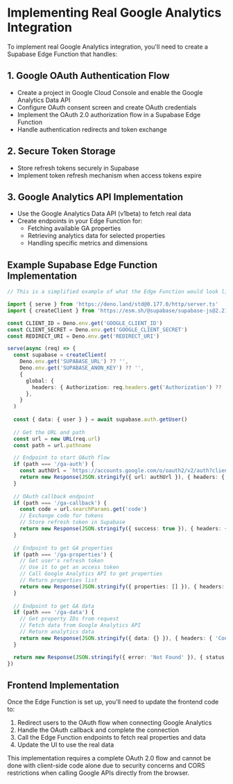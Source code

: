 
# Implementing Real Google Analytics Integration

To implement real Google Analytics integration, you'll need to create a Supabase Edge Function that handles:

## 1. Google OAuth Authentication Flow

- Create a project in Google Cloud Console and enable the Google Analytics Data API
- Configure OAuth consent screen and create OAuth credentials
- Implement the OAuth 2.0 authorization flow in a Supabase Edge Function
- Handle authentication redirects and token exchange

## 2. Secure Token Storage

- Store refresh tokens securely in Supabase
- Implement token refresh mechanism when access tokens expire

## 3. Google Analytics API Implementation

- Use the Google Analytics Data API (v1beta) to fetch real data
- Create endpoints in your Edge Function for:
  - Fetching available GA properties
  - Retrieving analytics data for selected properties
  - Handling specific metrics and dimensions

## Example Supabase Edge Function Implementation

```typescript
// This is a simplified example of what the Edge Function would look like

import { serve } from 'https://deno.land/std@0.177.0/http/server.ts'
import { createClient } from 'https://esm.sh/@supabase/supabase-js@2.21.0'

const CLIENT_ID = Deno.env.get('GOOGLE_CLIENT_ID')
const CLIENT_SECRET = Deno.env.get('GOOGLE_CLIENT_SECRET')
const REDIRECT_URI = Deno.env.get('REDIRECT_URI')

serve(async (req) => {
  const supabase = createClient(
    Deno.env.get('SUPABASE_URL') ?? '',
    Deno.env.get('SUPABASE_ANON_KEY') ?? '',
    {
      global: {
        headers: { Authorization: req.headers.get('Authorization') ?? '' },
      },
    }
  )
  
  const { data: { user } } = await supabase.auth.getUser()
  
  // Get the URL and path
  const url = new URL(req.url)
  const path = url.pathname

  // Endpoint to start OAuth flow
  if (path === '/ga-auth') {
    const authUrl = `https://accounts.google.com/o/oauth2/v2/auth?client_id=${CLIENT_ID}&redirect_uri=${REDIRECT_URI}&response_type=code&scope=https://www.googleapis.com/auth/analytics.readonly&access_type=offline&prompt=consent`
    return new Response(JSON.stringify({ url: authUrl }), { headers: { 'Content-Type': 'application/json' } })
  }
  
  // OAuth callback endpoint
  if (path === '/ga-callback') {
    const code = url.searchParams.get('code')
    // Exchange code for tokens
    // Store refresh token in Supabase
    return new Response(JSON.stringify({ success: true }), { headers: { 'Content-Type': 'application/json' } })
  }
  
  // Endpoint to get GA properties
  if (path === '/ga-properties') {
    // Get user's refresh token
    // Use it to get an access token
    // Call Google Analytics API to get properties
    // Return properties list
    return new Response(JSON.stringify({ properties: [] }), { headers: { 'Content-Type': 'application/json' } })
  }
  
  // Endpoint to get GA data
  if (path === '/ga-data') {
    // Get property IDs from request
    // Fetch data from Google Analytics API
    // Return analytics data
    return new Response(JSON.stringify({ data: {} }), { headers: { 'Content-Type': 'application/json' } })
  }

  return new Response(JSON.stringify({ error: 'Not Found' }), { status: 404, headers: { 'Content-Type': 'application/json' } })
})
```

## Frontend Implementation

Once the Edge Function is set up, you'll need to update the frontend code to:

1. Redirect users to the OAuth flow when connecting Google Analytics
2. Handle the OAuth callback and complete the connection
3. Call the Edge Function endpoints to fetch real properties and data
4. Update the UI to use the real data

This implementation requires a complete OAuth 2.0 flow and cannot be done with client-side code alone due to security concerns and CORS restrictions when calling Google APIs directly from the browser.
